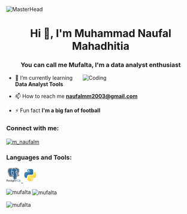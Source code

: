 ![MasterHead](https://assets-global.website-files.com/61f969006ed487e379da861f/6581b6179e1742c30d47b8a0_Data_Team_Dispatch_3.9.gif)
<h1 align="center">Hi 👋, I'm Muhammad Naufal Mahadhitia</h1>
<h3 align="center">You can call me Mufalta, I'm a data analyst enthusiast</h3>
<img align="right" alt="Coding" width="300" src="https://cdn-icons-png.flaticon.com/512/8637/8637114.png">

- 🌱 I’m currently learning **Data Analyst Tools**

- 📫 How to reach me **naufalmm2003@gmail.com**

- ⚡ Fun fact **I'm a big fan of football**

<h3 align="left">Connect with me:</h3>
<p align="left">
<a href="https://instagram.com/m_naufalm" target="blank"><img align="center" src="https://raw.githubusercontent.com/rahuldkjain/github-profile-readme-generator/master/src/images/icons/Social/instagram.svg" alt="m_naufalm" height="30" width="40" /></a>
</p>

<h3 align="left">Languages and Tools:</h3>
<p align="left"> <a href="https://www.postgresql.org" target="_blank" rel="noreferrer"> <img src="https://raw.githubusercontent.com/devicons/devicon/master/icons/postgresql/postgresql-original-wordmark.svg" alt="postgresql" width="40" height="40"/> </a> <a href="https://www.python.org" target="_blank" rel="noreferrer"> <img src="https://raw.githubusercontent.com/devicons/devicon/master/icons/python/python-original.svg" alt="python" width="40" height="40"/> </a> </p>

<p><img align="left" src="https://github-readme-stats.vercel.app/api/top-langs?username=mufalta&show_icons=true&locale=en&layout=compact" alt="mufalta" /></p>

<p>&nbsp;<img align="center" src="https://github-readme-stats.vercel.app/api?username=mufalta&show_icons=true&locale=en" alt="mufalta" /></p>

<p><img align="center" src="https://github-readme-streak-stats.herokuapp.com/?user=mufalta&" alt="mufalta" /></p>

